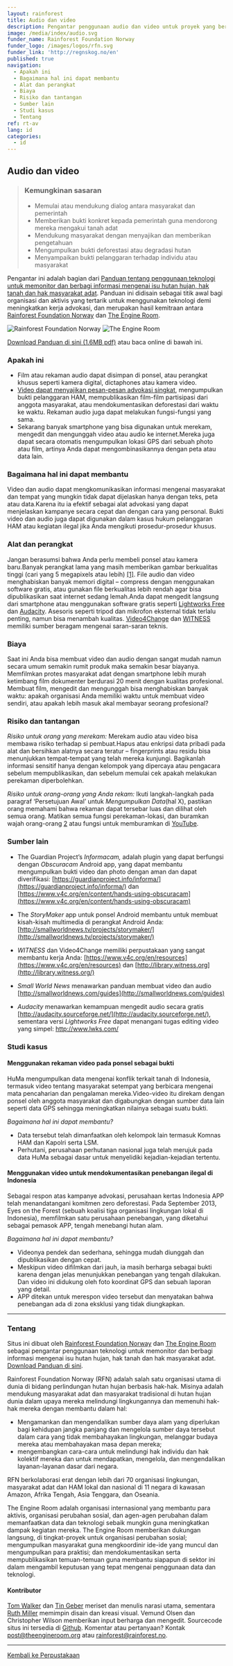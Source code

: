 ```yaml
---
layout: rainforest
title: Audio dan video
description: Pengantar penggunaan audio dan video untuk proyek yang berhubungan dengan hutan hujan menyajikan pesan-pesan advokasi yang singkat, mengumpulkan bukti visual pelanggaran HAM, mempublikasikan film partisipatif dari anggota masyarakat, atau mendokumentasikan deforestasi dari waktu ke waktu. <p>Bagian laporan <a href="/id/rainforest-tech">Teknologi Hutan Hujan</a>.</p>
image: /media/index/audio.svg
funder_name: Rainforest Foundation Norway
funder_logo: /images/logos/rfn.svg
funder_link: 'http://regnskog.no/en'
published: true
navigation:
  - Apakah ini
  - Bagaimana hal ini dapat membantu
  - Alat dan perangkat
  - Biaya
  - Risiko dan tantangan
  - Sumber lain
  - Studi kasus
  - Tentang
ref: rt-av
lang: id
categories:
  - id
---
```


## Audio dan video

> ### Kemungkinan sasaran
> - Memulai atau mendukung dialog antara masyarakat dan pemerintah
> - Memberikan bukti konkret kepada pemerintah guna mendorong mereka mengakui tanah adat
> - Mendukung masyarakat dengan menyajikan dan memberikan pengetahuan
> - Mengumpulkan bukti deforestasi atau degradasi hutan
> - Menyampaikan bukti pelanggaran terhadap individu atau masyarakat

Pengantar ini adalah bagian dari [Panduan tentang penggunaan teknologi untuk memonitor dan berbagi informasi mengenai isu hutan hujan, hak tanah dan hak masyarakat adat](https://library.theengineroom.org/rainforest-tech). Panduan ini didisain sebagai titik awal bagi organisasi dan aktivis yang tertarik untuk menggunakan teknologi demi meningkatkan kerja advokasi, dan merupakan hasil kemitraan antara [Rainforest Foundation Norway](http://www.regnskog.no/en/) dan [The Engine Room](https://theengineroom.org/).

![Rainforest Foundation Norway](/images/logos/rfn-dark.svg) ![The Engine Room](/images/logos/engineroom-dark.png)

[Download Panduan di sini (1.6MB pdf)](http://d5i6is0eze552.cloudfront.net/documents/Publikasjoner/Andre-rapporter/Rainforest-tech-primer.pdf?mtime=20160704134642) atau baca online di bawah ini.

### Apakah ini
- Film atau rekaman audio dapat disimpan di ponsel, atau perangkat khusus seperti kamera digital, dictaphones atau kamera video.
- [Video dapat menyajikan pesan-pesan advokasi singkat](http://www.managingforimpact.org/sites/default/files/resource/insights_into_participatory_video_a_handbook_for_the_field.pdf), mengumpulkan bukti pelanggaran HAM, mempublikasikan film-film partisipasi dari anggota masyarakat, atau mendokumentasikan deforestasi dari waktu ke waktu. Rekaman audio juga dapat melakukan fungsi-fungsi yang sama.
- Sekarang banyak smartphone yang bisa digunakan untuk merekam, mengedit dan mengunggah video atau audio ke internet.Mereka juga dapat secara otomatis mengumpulkan lokasi GPS dari sebuah photo atau film, artinya Anda dapat mengombinasikannya dengan peta atau data lain.

### Bagaimana hal ini dapat membantu
Video dan audio dapat mengkomunikasikan informasi mengenai masyarakat dan tempat yang mungkin tidak dapat dijelaskan hanya dengan teks, peta atau data.Karena itu ia efektif sebagai alat advokasi yang dapat menjelaskan kampanye secara cepat dan dengan cara yang personal. Bukti video dan audio juga dapat digunakan dalam kasus hukum pelanggaran HAM atau kegiatan ilegal jika Anda mengikuti prosedur-prosedur khusus.

### Alat dan perangkat

Jangan berasumsi bahwa Anda perlu membeli ponsel atau kamera baru.Banyak perangkat lama yang masih memberikan gambar berkualitas tinggi (cari yang 5 megapixels atau lebih) [[1]](https://www.v4c.org/content/effective-video-low-cost-devices). File audio dan video menghabiskan banyak memori digital – compress dengan menggunakan software gratis, atau gunakan file berkualitas lebih rendah agar bisa dipublikasikan saat internet sedang lemah.Anda dapat mengedit langsung dari smartphone atau menggunakan software gratis seperti [Lightworks Free](http://www.lwks.com) dan [Audacity](http://audacity.sourceforge.net/). Asesoris seperti tripod dan mikrofon eksternal tidak terlalu penting, namun bisa menambah kualitas. [Video4Change](https://www.v4c.org/en/resources) dan [WITNESS](http://library.witness.org) memiliki sumber beragam mengenai saran-saran teknis.

### Biaya

Saat ini Anda bisa membuat video dan audio dengan sangat mudah namun secara umum semakin rumit produk maka semakin besar biayanya. Memfilmkan protes masyarakat adat dengan smartphone lebih murah ketimbang film dokumenter berdurasi 20 menit dengan kualitas profesional. Membuat film, mengedit dan mengunggah bisa menghabiskan banyak waktu: apakah organisasi Anda memiliki waktu untuk membuat video sendiri, atau apakah lebih masuk akal membayar seorang profesional?

### Risiko dan tantangan

*Risiko untuk orang yang merekam:* Merekam audio atau video bisa membawa risiko terhadap si pembuat.Hapus atau enkripsi data pribadi pada alat dan bersihkan alatnya secara teratur – fingerprints atau residu bisa menunjukkan tempat-tempat yang telah mereka kunjungi. Bagikanlah informasi sensitif hanya dengan kelompok yang dipercaya atau pengacara sebelum mempublikasikan, dan sebelum memulai cek apakah melakukan perekaman diperbolehkan.

*Risiko untuk orang-orang yang Anda rekam:* Ikuti langkah-langkah pada paragraf ‘Persetujuan Awal’ untuk *Mengumpulkan Data*(hal X), pastikan orang memahami bahwa rekaman dapat tersebar luas dan dilihat oleh semua orang. Matikan semua fungsi perekaman-lokasi, dan buramkan wajah orang-orang [2](https://www.v4c.org/en/content/hands-using-obscuracam) atau fungsi untuk memburamkan di [YouTube](http://youtube-global.blogspot.co.uk/2012/07/face-blurring-when-footage-requires.html).

### Sumber lain

* The Guardian Project’s *Informacam,* adalah plugin yang dapat berfungsi dengan *Obscuracam* Android app, yang dapat membantu mengumpulkan bukti video dan photo dengan aman dan dapat diverifikasi: [https://guardianproject.info/informa/](https://guardianproject.info/informa/) dan [https://www.v4c.org/en/content/hands-using-obscuracam](https://www.v4c.org/en/content/hands-using-obscuracam)

* The *StoryMaker* app untuk ponsel Android membantu untuk membuat kisah-kisah multimedia di perangkat Android Anda:[http://smallworldnews.tv/projects/storymaker/](http://smallworldnews.tv/projects/storymaker/)

* *WITNESS* dan Video4Change memiliki perpustakaan yang sangat membantu kerja Anda: [https://www.v4c.org/en/resources](https://www.v4c.org/en/resources) dan [http://library.witness.org](http://library.witness.org/)

* *Small World News* menawarkan panduan membuat video dan audio [http://smallworldnews.com/guides](http://smallworldnews.com/guides)

* *Audacity* menawarkan kemampuan mengedit audio secara gratis [http://audacity.sourceforge.net/](http://audacity.sourceforge.net/), sementara versi *Lightworks Free* dapat menangani tugas editing video yang simpel: http://www.lwks.com/

### Studi kasus

#### Menggunakan rekaman video pada ponsel sebagai bukti
HuMa mengumpulkan data mengenai konflik terkait tanah di Indonesia, termasuk video tentang masyarakat setempat yang berbicara mengenai mata pencaharian dan pengalaman mereka.Video-video itu direkam dengan ponsel oleh anggota masyarakat dan digabungkan dengan sumber data lain seperti data GPS sehingga meningkatkan nilainya sebagai suatu bukti.

*Bagaimana hal ini dapat membantu?*

* Data tersebut telah dimanfaatkan oleh kelompok lain termasuk Komnas HAM dan Kapolri serta LSM.
* Perhutani, perusahaan perhutanan nasional juga telah merujuk pada data HuMa sebagai dasar untuk menyelidiki kejadian-kejadian tertentu.

#### Menggunakan video untuk mendokumentasikan penebangan ilegal di Indonesia
Sebagai respon atas kampanye advokasi, perusahaan kertas Indonesia APP telah menandatangani komitmen zero deforestasi. Pada September 2013, Eyes on the Forest (sebuah koalisi tiga organisasi lingkungan lokal di Indonesia), memfilmkan satu perusahaan penebangan, yang diketahui sebagai pemasok APP, tengah menebangi hutan alam.

*Bagaimana hal ini dapat membantu?*

* Videonya pendek dan sederhana, sehingga mudah diunggah dan dipublikasikan dengan cepat.
* Meskipun video difilmkan dari jauh, ia masih berharga sebagai bukti karena dengan jelas menunjukkan penebangan yang tengah dilakukan. Dan video ini didukung oleh foto koordinat GPS dan sebuah laporan yang detail.
* APP ditekan untuk merespon video tersebut dan menyatakan bahwa penebangan ada di zona eksklusi yang tidak diungkapkan.

---

### Tentang

Situs ini dibuat oleh [Rainforest Foundation Norway](http://regnskog.no/en/) dan [The Engine Room](https://theengineroom.org/) sebagai pengantar penggunaan teknologi untuk memonitor dan berbagi informasi mengenai isu hutan hujan, hak tanah dan hak masyarakat adat. [Download Panduan di sini](http://d5i6is0eze552.cloudfront.net/documents/Publikasjoner/Andre-rapporter/Rainforest-tech-primer.pdf?mtime=20160704134642).

Rainforest Foundation Norway (RFN) adalah salah satu organisasi utama di dunia di bidang perlindungan hutan hujan berbasis hak-hak. Misinya adalah mendukung masyarakat adat dan masyarakat tradisional di hutan hujan dunia dalam upaya mereka melindungi lingkungannya dan memenuhi hak-hak mereka dengan membantu dalam hal:

- Mengamankan dan mengendalikan sumber daya alam yang diperlukan bagi kehidupan jangka panjang dan mengelola sumber daya tersebut dalam cara yang tidak membahayakan lingkungan, melanggar budaya mereka atau membahayakan masa depan mereka;
- mengembangkan cara-cara untuk melindungi hak individu dan hak kolektif mereka dan untuk mendapatkan, mengelola, dan mengendalikan layanan-layanan dasar dari negara.

RFN berkolaborasi erat dengan lebih dari 70 organisasi lingkungan, masyarakat adat dan HAM lokal dan nasional di 11 negara di kawasan Amazon, Afrika Tengah, Asia Tenggara, dan Oseania.

The Engine Room adalah organisasi internasional yang membantu para aktivis, organisasi perubahan sosial, dan agen-agen perubahan dalam memanfaatkan data dan teknologi sebaik mungkin guna meningkatkan dampak kegiatan mereka. The Engine Room memberikan dukungan langsung, di tingkat-proyek untuk organisasi perubahan sosial; mengumpulkan masyarakat guna mengkoordinir ide-ide yang muncul dan mengumpulkan para praktisi; dan mendokumentasikan serta mempublikasikan temuan-temuan guna membantu siapapun di sektor ini dalam mengambil keputusan yang tepat mengenai penggunaan data dan teknologi.

#### Kontributor

[Tom Walker](https://www.theengineroom.org/our_team/tom-walker/) dan [Tin Geber](https://www.theengineroom.org/our_team/tin-geber/) meriset dan menulis narasi utama, sementara [Ruth Miller](http://ruthmiller.net/) memimpin disain dan kreasi visual. Vemund Olsen dan Christopher Wilson memberikan input berharga dan mengedit. Sourcecode situs ini tersedia di [Github](https://github.com/the-engine-room/library/). Komentar atau pertanyaan? Kontak [post@theengineroom.org](mailto:post@theengineroom.org) atau [rainforest@rainforest.no](mailto:rainforest@rainforest.no).

---

[Kembali ke Perpustakaan](https://library.theengineroom.org/)
